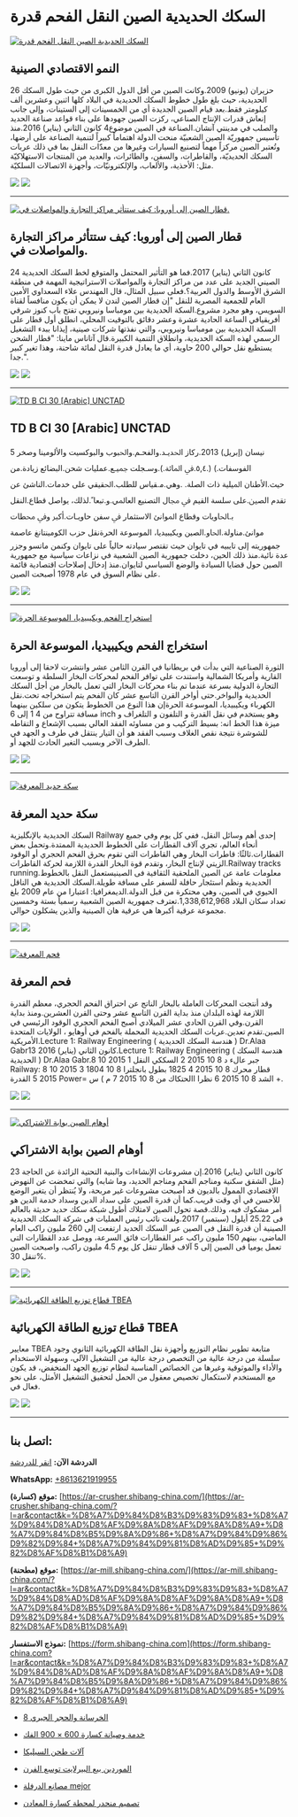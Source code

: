 # السكك الحديدية الصين النقل الفحم قدرة

<a href="https://swt.shibang-china.com/?l=ar&img&k=%D8%A7%D9%84%D8%B3%D9%83%D9%83+%D8%A7%D9%84%D8%AD%D8%AF%D9%8A%D8%AF%D9%8A%D8%A9+%D8%A7%D9%84%D8%B5%D9%8A%D9%86+%D8%A7%D9%84%D9%86%D9%82%D9%84+%D8%A7%D9%84%D9%81%D8%AD%D9%85+%D9%82%D8%AF%D8%B1%D8%A9" target="_blank">![السكك الحديدية الصين النقل الفحم قدرة](http://static.shibang-china.com/all-800x300/665.jpg)</a>

## النمو الاقتصادي الصينية
26 حزيران (يونيو) 2009.وكانت الصين من أقل الدول الكبرى من حيث طول السكك الحديدية، حيث بلغ طول خطوط السكك الحديدية في البلاد كلها اثنين وعشرين ألف كيلومتر فقط.بعد قيام الصين الجديدة أي من الخمسينات إلى الستينات، وإلى جانب إنعاش قدرات الإنتاج الصناعي، ركزت الصين جهودها على بناء قواعد صناعة الحديد والصلب في مدينتي آنشان.الصناعة في الصين موضوع4 كانون الثاني (يناير) 2016.منذ تأسيس جمهوريّة الصين الشعبيّة منحت الدولة اهتماماً كبيراً لتنمية الصناعة على أرضها، وتُعتبر الصين مركزاً مهماً لتصنيع السيارات وغيرها من معدّات النقل بما في ذلك عربات السكك الحديديّة، والقاطرات، والسفن، والطائرات، والعديد من المنتجات الاستهلاكيّة مثل: الأحذية، والألعاب، والإلكترونيّات، وأجهزة الاتصالات السلكيّة.


<a href="https://whatsapp.shibangsoft.com/WhatsApp.php" target="_blank" title="WhatsApp">![](http://static.shibang-china.com/icon/whatsapp.png)</a> <a href="https://swt.shibang-china.com/?l=ar&icon&k=%D8%A7%D9%84%D8%B3%D9%83%D9%83+%D8%A7%D9%84%D8%AD%D8%AF%D9%8A%D8%AF%D9%8A%D8%A9+%D8%A7%D9%84%D8%B5%D9%8A%D9%86+%D8%A7%D9%84%D9%86%D9%82%D9%84+%D8%A7%D9%84%D9%81%D8%AD%D9%85+%D9%82%D8%AF%D8%B1%D8%A9" target="_blank">![](http://static.shibang-china.com/icon/chat-ar.png)</a>

---

<a href="https://swt.shibang-china.com/?l=ar&img&k=%D8%A7%D9%84%D8%B3%D9%83%D9%83+%D8%A7%D9%84%D8%AD%D8%AF%D9%8A%D8%AF%D9%8A%D8%A9+%D8%A7%D9%84%D8%B5%D9%8A%D9%86+%D8%A7%D9%84%D9%86%D9%82%D9%84+%D8%A7%D9%84%D9%81%D8%AD%D9%85+%D9%82%D8%AF%D8%B1%D8%A9" target="_blank">![قطار الصين إلى أوروبا: كيف ستتأثر مراكز التجارة والمواصلات في.](http://static.shibang-china.com/all-800x300/649.jpg)</a>

## قطار الصين إلى أوروبا: كيف ستتأثر مراكز التجارة والمواصلات في.
24 كانون الثاني (يناير) 2017.فما هو التأثير المحتمل والمتوقع لخط السكك الحديدية الصيني الجديد على عدد من مراكز التجارة والمواصلات الاستراتيجية المهمة في منطقة الشرق الأوسط والدول العربية؟.فعلى سبيل المثال، قال المهندس علاء السعداوي الأمين العام للجمعية المصرية للنقل &quot;إن قطار الصين لندن لا يمكن أن يكون منافساً لقناة السويس، وهو مجرد مشروع.السكة الحديدية بين مومباسا ونيروبي تفتح باب كنوز شرقي أفريقيافي الساعة الحادية عشرة وعشر دقائق بالتوقيت المحلي، انطلق أول قطار على السكة الحديدية بين مومباسا ونيروبي، والتي نفذتها شركات صينية، إيذانا ببدء التشغيل الرسمي لهذه السكة الحديدية، وانطلاق التنمية الكبيرة.قال آتاناس ماينا: &quot;قطار الشحن يستطيع نقل حوالي 200 حاوية، أي ما يعادل قدرة النقل لمائة شاحنة، وهذا تغير كبير جدا.&quot;.


<a href="https://whatsapp.shibangsoft.com/WhatsApp.php" target="_blank" title="WhatsApp">![](http://static.shibang-china.com/icon/whatsapp.png)</a> <a href="https://swt.shibang-china.com/?l=ar&icon&k=%D8%A7%D9%84%D8%B3%D9%83%D9%83+%D8%A7%D9%84%D8%AD%D8%AF%D9%8A%D8%AF%D9%8A%D8%A9+%D8%A7%D9%84%D8%B5%D9%8A%D9%86+%D8%A7%D9%84%D9%86%D9%82%D9%84+%D8%A7%D9%84%D9%81%D8%AD%D9%85+%D9%82%D8%AF%D8%B1%D8%A9" target="_blank">![](http://static.shibang-china.com/icon/chat-ar.png)</a>

---

<a href="https://swt.shibang-china.com/?l=ar&img&k=%D8%A7%D9%84%D8%B3%D9%83%D9%83+%D8%A7%D9%84%D8%AD%D8%AF%D9%8A%D8%AF%D9%8A%D8%A9+%D8%A7%D9%84%D8%B5%D9%8A%D9%86+%D8%A7%D9%84%D9%86%D9%82%D9%84+%D8%A7%D9%84%D9%81%D8%AD%D9%85+%D9%82%D8%AF%D8%B1%D8%A9" target="_blank">![TD B CI 30 [Arabic] UNCTAD](http://static.shibang-china.com/all-800x300/112.jpg)</a>

## TD B CI 30 [Arabic] UNCTAD
5 نيسان (إبريل) 2013.ﺭﻛﺎﺯ ﺍﳊﺪﻳـﺪ.ﻭﺍﻟﻔﺤـﻢ.ﻭﺍﳊﺒﻮﺏ ﻭﺍﻟﺒﻮﻛﺴﻴﺖ ﻭﺍﻷﻟﻮﻣﻴﻨﺎ ﻭﺻﺨﺮ ﺍﻟﻔﻮﺳﻔﺎﺕ.) (.٥,٤.ﰲ ﺍﳌﺎﺋﺔ.).ﻭﺳـﺠﻠﺖ ﲨﻴـﻊ.ﻋﻤﻠﻴﺎﺕ ﺷﺤﻦ.ﺍﻟﺒﻀﺎﺋﻊ ﺯﻳﺎﺩﺓ.ﻣﻦ ﺣﻴﺚ.ﺍﻷﻃﻨﺎﻥ ﺍﳌﻴﻠﻴﺔ ﺫﺍﺕ ﺍﻟﺼﻠﺔ. .ﻭﻫﻲ.ﻣ.ﻘﻴﺎﺱ ﻟﻠﻄﻠﺐ.ﺍﳊﻘﻴﻘﻲ ﻋﻠﻰ ﺧﺪﻣﺎﺕ.ﺍﻟﻨﺎﺷﺊ ﻋﻦ ﺗﻘﺪﻡ ﺍﻟﺼﲔ.ﻋﻠﻰ ﺳﻠﺴﺔ ﺍﻟﻘﻴﻢ ﰲ ﳎﺎﻝ ﺍﻟﺘﺼﻨﻴﻊ ﺍﻟﻌﺎﳌﻲ.ﻭ.ﺗﺒﻌﺎﹰ.ﻟﺬﻟﻚ، ﻳﻮﺍﺻﻞ ﻗﻄﺎﻉ.ﺍﻟﻨﻘﻞ ﺑ.ﺎﳊﺎﻭﻳﺎﺕ ﻭﻗﻄﺎﻉ ﺍﳌﻮﺍﻧﺊ ﺍﻻﺳﺘﺜﻤﺎﺭ ﰲ ﺳﻔﻦ ﺣﺎﻭﻳـﺎﺕ.ﺃﻛﱪ ﻭﰲ ﳏﻄﺎﺕ ﻣﻮﺍﻧﺊ.ﻣﻨﺎﻭﻟﺔ.ﺍﳊﺎﻭ.الصين ويكيبيديا، الموسوعة الحرةنقل حزب الكومينتانغ عاصمة جمهوريته إلى تايبيه في تايوان حيث تقتصر سيادته حالياً على تايوان وكنمن ماتسو وجزر عدة نائية.منذ ذلك الحين، دخلت جمهورية الصين الشعبية في نزاعات سياسية مع جمهورية الصين حول قضايا السيادة والوضع السياسي لتايوان.منذ إدخال إصلاحات اقتصادية قائمة على نظام السوق في عام 1978 أصبحت الصين.


<a href="https://whatsapp.shibangsoft.com/WhatsApp.php" target="_blank" title="WhatsApp">![](http://static.shibang-china.com/icon/whatsapp.png)</a> <a href="https://swt.shibang-china.com/?l=ar&icon&k=%D8%A7%D9%84%D8%B3%D9%83%D9%83+%D8%A7%D9%84%D8%AD%D8%AF%D9%8A%D8%AF%D9%8A%D8%A9+%D8%A7%D9%84%D8%B5%D9%8A%D9%86+%D8%A7%D9%84%D9%86%D9%82%D9%84+%D8%A7%D9%84%D9%81%D8%AD%D9%85+%D9%82%D8%AF%D8%B1%D8%A9" target="_blank">![](http://static.shibang-china.com/icon/chat-ar.png)</a>

---

<a href="https://swt.shibang-china.com/?l=ar&img&k=%D8%A7%D9%84%D8%B3%D9%83%D9%83+%D8%A7%D9%84%D8%AD%D8%AF%D9%8A%D8%AF%D9%8A%D8%A9+%D8%A7%D9%84%D8%B5%D9%8A%D9%86+%D8%A7%D9%84%D9%86%D9%82%D9%84+%D8%A7%D9%84%D9%81%D8%AD%D9%85+%D9%82%D8%AF%D8%B1%D8%A9" target="_blank">![استخراج الفحم ويكيبيديا، الموسوعة الحرة](http://static.shibang-china.com/all-800x300/49.jpg)</a>

## استخراج الفحم ويكيبيديا، الموسوعة الحرة
الثورة الصناعية التي بدأت في بريطانيا في القرن الثامن عشر وانتشرت لاحقا إلى أوروبا القارية وأمريكا الشمالية واستندت على توافر الفحم لمحركات البخار السلطة و توسعت التجارة الدولية بسرعة عندما تم بناء محركات البخار التي تعمل بالبخار من أجل السكك الحديدية والبواخر.حتى أواخر القرن التاسع عشر كان الفحم يتم استخراجه تحت.نقل الكهرباء ويكيبيديا، الموسوعة الحرةإن هذا النوع من الخطوط يتكون من سلكين بينهما مسافة تتراوح من 4 1 إلى 6 inch وهو يستخدم في نقل القدرة و التلفون و التلغراف و ميزة هذا الخط انه: بسيط التركيب و من مساوئه الفقد العالي بسبب الإشعاع و التقاطه للشوشرة نتيجة نقص الغلاف وسبب الفقد هو أن التيار ينتقل في طرف و الجهد في الطرف الآخر وبسبب التغير الحادث للجهد أو.


<a href="https://whatsapp.shibangsoft.com/WhatsApp.php" target="_blank" title="WhatsApp">![](http://static.shibang-china.com/icon/whatsapp.png)</a> <a href="https://swt.shibang-china.com/?l=ar&icon&k=%D8%A7%D9%84%D8%B3%D9%83%D9%83+%D8%A7%D9%84%D8%AD%D8%AF%D9%8A%D8%AF%D9%8A%D8%A9+%D8%A7%D9%84%D8%B5%D9%8A%D9%86+%D8%A7%D9%84%D9%86%D9%82%D9%84+%D8%A7%D9%84%D9%81%D8%AD%D9%85+%D9%82%D8%AF%D8%B1%D8%A9" target="_blank">![](http://static.shibang-china.com/icon/chat-ar.png)</a>

---

<a href="https://swt.shibang-china.com/?l=ar&img&k=%D8%A7%D9%84%D8%B3%D9%83%D9%83+%D8%A7%D9%84%D8%AD%D8%AF%D9%8A%D8%AF%D9%8A%D8%A9+%D8%A7%D9%84%D8%B5%D9%8A%D9%86+%D8%A7%D9%84%D9%86%D9%82%D9%84+%D8%A7%D9%84%D9%81%D8%AD%D9%85+%D9%82%D8%AF%D8%B1%D8%A9" target="_blank">![سكة حديد المعرفة](http://static.shibang-china.com/all-800x300/1531.jpg)</a>

## سكة حديد المعرفة
السكك الحديدية بالإنگليزية Railway إحدى أهم وسائل النقل، ففي كل يوم وفي جميع أنحاء العالم، تجري آلاف القطارات على الخطوط الحديدية الممتدة.وتحمل بعض القطارات.ثالثًا: قاطرات البخار وهي القاطرات التي تقوم بحرق الفحم الحجري أو الوقود الزيتي لإنتاج البخار، وتقدم قوة البخار القدرة اللازمة لحركة القاطرات.Railway tracks running.معلومات عامة عن الصين الملحقية الثقافية فى الصينيستعمل النقل بالخطوط الحديدية ونظم استئجار حافلة للسفر على مسافة طويلة.السكك الحديدية هي الناقل الحيوي في الصين، وهي محتكرة من قبل الدولة.الديمغرافيا: اعتبارا من عام 2009 بلغ تعداد سكان البلاد 1,338,612,968.تعترف جمهورية الصين الشعبية رسمياً بستة وخمسين مجموعة عرقية أكبرها هي عرقية هان الصينية والذين يشكلون حوالي.


<a href="https://whatsapp.shibangsoft.com/WhatsApp.php" target="_blank" title="WhatsApp">![](http://static.shibang-china.com/icon/whatsapp.png)</a> <a href="https://swt.shibang-china.com/?l=ar&icon&k=%D8%A7%D9%84%D8%B3%D9%83%D9%83+%D8%A7%D9%84%D8%AD%D8%AF%D9%8A%D8%AF%D9%8A%D8%A9+%D8%A7%D9%84%D8%B5%D9%8A%D9%86+%D8%A7%D9%84%D9%86%D9%82%D9%84+%D8%A7%D9%84%D9%81%D8%AD%D9%85+%D9%82%D8%AF%D8%B1%D8%A9" target="_blank">![](http://static.shibang-china.com/icon/chat-ar.png)</a>

---

<a href="https://swt.shibang-china.com/?l=ar&img&k=%D8%A7%D9%84%D8%B3%D9%83%D9%83+%D8%A7%D9%84%D8%AD%D8%AF%D9%8A%D8%AF%D9%8A%D8%A9+%D8%A7%D9%84%D8%B5%D9%8A%D9%86+%D8%A7%D9%84%D9%86%D9%82%D9%84+%D8%A7%D9%84%D9%81%D8%AD%D9%85+%D9%82%D8%AF%D8%B1%D8%A9" target="_blank">![فحم المعرفة](http://static.shibang-china.com/all-800x300/1318.jpg)</a>

## فحم المعرفة
وقد أنتجت المحركات العاملة بالبخار الناتج عن احتراق الفحم الحجري، معظم القدرة اللازمة لهذه البلدان منذ بداية القرن التاسع عشر وحتى القرن العشرين.ومنذ بداية القرن.وفي القرن الحادي عشر الميلادي أصبح الفحم الحجري الوقود الرئيسي في الصين.تقدم تعدين.عربات السكك الحديدية المحملة بالفحم في أوهايو ، الولايات المتحدة الأمريكية.Lecture 1: Railway Engineering ( هندسة السكك الحديدية ) Dr.Alaa Gabr13 كانون الثاني (يناير) 2016.Lecture 1: Railway Engineering ( هندسة السكك الحديدية ) Dr.Alaa Gabr.8 10 2015 1 جبر عالء د 8 10 2015 2 السككي النقل Railway: 8 10 2015 3 1804 قطار محرك 8 10 2015 4 1825 بطول بانجلترا 8 10 2015 5 القدرة Power= الشد 8 10 2015 6 نظرا االحتكاك من 8 10 2015 7 م ) س +‫‬.


<a href="https://whatsapp.shibangsoft.com/WhatsApp.php" target="_blank" title="WhatsApp">![](http://static.shibang-china.com/icon/whatsapp.png)</a> <a href="https://swt.shibang-china.com/?l=ar&icon&k=%D8%A7%D9%84%D8%B3%D9%83%D9%83+%D8%A7%D9%84%D8%AD%D8%AF%D9%8A%D8%AF%D9%8A%D8%A9+%D8%A7%D9%84%D8%B5%D9%8A%D9%86+%D8%A7%D9%84%D9%86%D9%82%D9%84+%D8%A7%D9%84%D9%81%D8%AD%D9%85+%D9%82%D8%AF%D8%B1%D8%A9" target="_blank">![](http://static.shibang-china.com/icon/chat-ar.png)</a>

---

<a href="https://swt.shibang-china.com/?l=ar&img&k=%D8%A7%D9%84%D8%B3%D9%83%D9%83+%D8%A7%D9%84%D8%AD%D8%AF%D9%8A%D8%AF%D9%8A%D8%A9+%D8%A7%D9%84%D8%B5%D9%8A%D9%86+%D8%A7%D9%84%D9%86%D9%82%D9%84+%D8%A7%D9%84%D9%81%D8%AD%D9%85+%D9%82%D8%AF%D8%B1%D8%A9" target="_blank">![أوهام الصين بوابة الاشتراكي](http://static.shibang-china.com/all-800x300/249.jpg)</a>

## أوهام الصين بوابة الاشتراكي
23 كانون الثاني (يناير) 2016.إن مشروعات الإنشاءات والبنية التحتية الزائدة عن الحاجة (مثل الشقق سكنية ومناجم الفحم ومناجم الحديد، وما شابه) والتي تمخضت عن النهوض الاقتصادي الممول بالديون قد أصبحت مشروعات غير مربحة، ولا يُنتظر أن يتغير الوضع للأحسن في أي وقت قريب.كما أن قدرة الصين على سداد الدين وسداد خدمة الدين هو أمر مشكوك فيه، وذلك.قصة تحول الصين لامتلاك أطول شبكة سكك حديد حديثة بالعالم فى 25.22 أيلول (سبتمبر) 2017.ولفت نائب رئيس العمليات فى شركة السكك الحديدية الصينية أن قدرة النقل فى الصين عبر السكك الحديد ارتفعت إلى 260 مليون راكب العام الماضى، بينهم 150 مليون راكب عبر القطارات فائق السرعة، ووصل عدد القطارات التى تعمل يوميا فى الصين إلى 5 آلاف قطار تنقل كل يوم 4.5 مليون راكب، واصبحت الصين تنقل 30%.


<a href="https://whatsapp.shibangsoft.com/WhatsApp.php" target="_blank" title="WhatsApp">![](http://static.shibang-china.com/icon/whatsapp.png)</a> <a href="https://swt.shibang-china.com/?l=ar&icon&k=%D8%A7%D9%84%D8%B3%D9%83%D9%83+%D8%A7%D9%84%D8%AD%D8%AF%D9%8A%D8%AF%D9%8A%D8%A9+%D8%A7%D9%84%D8%B5%D9%8A%D9%86+%D8%A7%D9%84%D9%86%D9%82%D9%84+%D8%A7%D9%84%D9%81%D8%AD%D9%85+%D9%82%D8%AF%D8%B1%D8%A9" target="_blank">![](http://static.shibang-china.com/icon/chat-ar.png)</a>

---

<a href="https://swt.shibang-china.com/?l=ar&img&k=%D8%A7%D9%84%D8%B3%D9%83%D9%83+%D8%A7%D9%84%D8%AD%D8%AF%D9%8A%D8%AF%D9%8A%D8%A9+%D8%A7%D9%84%D8%B5%D9%8A%D9%86+%D8%A7%D9%84%D9%86%D9%82%D9%84+%D8%A7%D9%84%D9%81%D8%AD%D9%85+%D9%82%D8%AF%D8%B1%D8%A9" target="_blank">![قطاع توزيع الطاقة الكهربائية TBEA](http://static.shibang-china.com/all-800x300/518.jpg)</a>

## قطاع توزيع الطاقة الكهربائية TBEA
معايير TBEA متابعة تطوير نظام التوزيع وأجهزة نقل الطاقة الكهربائية الثانوي وجود سلسلة من درجة عالية من التخصص درجة عالية من التشغيل الآلي، وسهولة الاستخدام والأداء والموثوقية وغيرها من الخصائص المناسبة لنظام توزيع الجهد المنخفض، قد يكون مع المستخدم لاستكمال تخصيص معقول من الحمل لتحقيق التشغيل الأمثل، على نحو فعال في.

<a href="https://whatsapp.shibangsoft.com/WhatsApp.php" target="_blank" title="WhatsApp">![](http://static.shibang-china.com/icon/whatsapp.png)</a> <a href="https://swt.shibang-china.com/?l=ar&icon&k=%D8%A7%D9%84%D8%B3%D9%83%D9%83+%D8%A7%D9%84%D8%AD%D8%AF%D9%8A%D8%AF%D9%8A%D8%A9+%D8%A7%D9%84%D8%B5%D9%8A%D9%86+%D8%A7%D9%84%D9%86%D9%82%D9%84+%D8%A7%D9%84%D9%81%D8%AD%D9%85+%D9%82%D8%AF%D8%B1%D8%A9" target="_blank">![](http://static.shibang-china.com/icon/chat-ar.png)</a>

---
## اتصل بنا:

**الدردشة الآن:** [انقر للدردشة](https://swt.shibang-china.com?l=ar&contact&k=%D8%A7%D9%84%D8%B3%D9%83%D9%83+%D8%A7%D9%84%D8%AD%D8%AF%D9%8A%D8%AF%D9%8A%D8%A9+%D8%A7%D9%84%D8%B5%D9%8A%D9%86+%D8%A7%D9%84%D9%86%D9%82%D9%84+%D8%A7%D9%84%D9%81%D8%AD%D9%85+%D9%82%D8%AF%D8%B1%D8%A9)

**WhatsApp:**  [+8613621919955](https://whatsapp.shibangsoft.com/WhatsApp.php)

**موقع (كسارة):** [https://ar-crusher.shibang-china.com/](https://ar-crusher.shibang-china.com/?l=ar&contact&k=%D8%A7%D9%84%D8%B3%D9%83%D9%83+%D8%A7%D9%84%D8%AD%D8%AF%D9%8A%D8%AF%D9%8A%D8%A9+%D8%A7%D9%84%D8%B5%D9%8A%D9%86+%D8%A7%D9%84%D9%86%D9%82%D9%84+%D8%A7%D9%84%D9%81%D8%AD%D9%85+%D9%82%D8%AF%D8%B1%D8%A9)

**موقع (مطحنة):** [https://ar-mill.shibang-china.com/](https://ar-mill.shibang-china.com/?l=ar&contact&k=%D8%A7%D9%84%D8%B3%D9%83%D9%83+%D8%A7%D9%84%D8%AD%D8%AF%D9%8A%D8%AF%D9%8A%D8%A9+%D8%A7%D9%84%D8%B5%D9%8A%D9%86+%D8%A7%D9%84%D9%86%D9%82%D9%84+%D8%A7%D9%84%D9%81%D8%AD%D9%85+%D9%82%D8%AF%D8%B1%D8%A9)

**نموذج الاستفسار:** [https://form.shibang-china.com](https://form.shibang-china.com?l=ar&contact&k=%D8%A7%D9%84%D8%B3%D9%83%D9%83+%D8%A7%D9%84%D8%AD%D8%AF%D9%8A%D8%AF%D9%8A%D8%A9+%D8%A7%D9%84%D8%B5%D9%8A%D9%86+%D8%A7%D9%84%D9%86%D9%82%D9%84+%D8%A7%D9%84%D9%81%D8%AD%D9%85+%D9%82%D8%AF%D8%B1%D8%A9)

* [الخرسانة والحجر الجيري 8](../26/%D8%A7%D9%84%D8%AE%D8%B1%D8%B3%D8%A7%D9%86%D8%A9%20%D9%88%D8%A7%D9%84%D8%AD%D8%AC%D8%B1%20%D8%A7%D9%84%D8%AC%D9%8A%D8%B1%D9%8A%208.md)

* [خدمة وصيانة كسارة 600 × 900 الفك](../26/%D8%AE%D8%AF%D9%85%D8%A9%20%D9%88%D8%B5%D9%8A%D8%A7%D9%86%D8%A9%20%D9%83%D8%B3%D8%A7%D8%B1%D8%A9%20600%20%C3%97%20900%20%D8%A7%D9%84%D9%81%D9%83.md)

* [آلات طحن السيليكا](../27/%D8%A2%D9%84%D8%A7%D8%AA%20%D8%B7%D8%AD%D9%86%20%D8%A7%D9%84%D8%B3%D9%8A%D9%84%D9%8A%D9%83%D8%A7.md)

* [الموردين بيع البيرلايت توسع الفرن](../26/%D8%A7%D9%84%D9%85%D9%88%D8%B1%D8%AF%D9%8A%D9%86%20%D8%A8%D9%8A%D8%B9%20%D8%A7%D9%84%D8%A8%D9%8A%D8%B1%D9%84%D8%A7%D9%8A%D8%AA%20%D8%AA%D9%88%D8%B3%D8%B9%20%D8%A7%D9%84%D9%81%D8%B1%D9%86.md)

* [مصانع الدرفلة mejor](../27/%D9%85%D8%B5%D8%A7%D9%86%D8%B9%20%D8%A7%D9%84%D8%AF%D8%B1%D9%81%D9%84%D8%A9%20mejor.md)

* [تصميم منحدر لمحطة كسارة المعادن](../26/%D8%AA%D8%B5%D9%85%D9%8A%D9%85%20%D9%85%D9%86%D8%AD%D8%AF%D8%B1%20%D9%84%D9%85%D8%AD%D8%B7%D8%A9%20%D9%83%D8%B3%D8%A7%D8%B1%D8%A9%20%D8%A7%D9%84%D9%85%D8%B9%D8%A7%D8%AF%D9%86.md)